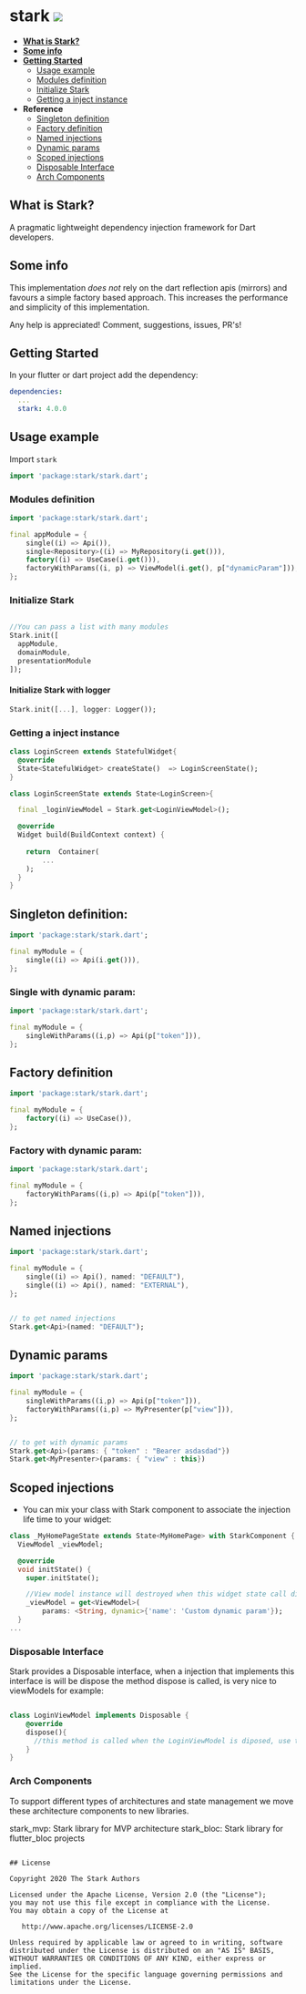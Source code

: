 # stark  ![](./reator.png)


- **[What is Stark?](#what-is-stark)**
- **[Some info](#some-info)**  
- **[Getting Started](#getting-started)**  
  - [Usage example](#usage-example)
  - [Modules definition](#modules-definition)
  - [Initialize Stark](#initialize-stark)
  - [Getting a inject instance](#getting-a-inject-instance)
- **Reference**
  - [Singleton definition](#singleton-definition)
  - [Factory definition](#factory-definition)
  - [Named injections](#named-injections)
  - [Dynamic params](#dynamic-params)
  - [Scoped injections](#scoped-injections)
  - [Disposable Interface](#disposable-interface)
  - [Arch Components](#arch-components)

## What is Stark?
A pragmatic lightweight dependency injection framework for Dart developers.

## Some info

This implementation *does not* rely on the dart reflection apis (mirrors) and favours a simple factory based approach.
This increases the performance and simplicity of this implementation.

Any help is appreciated! Comment, suggestions, issues, PR's!

## Getting Started

In your flutter or dart project add the dependency:

```yml
dependencies:
  ...
  stark: 4.0.0
```

## Usage example

Import `stark`

```dart
import 'package:stark/stark.dart';
```

### Modules definition
```dart
import 'package:stark/stark.dart';

final appModule = {
    single((i) => Api()), 
    single<Repository>((i) => MyRepository(i.get())),
    factory((i) => UseCase(i.get())), 
    factoryWithParams((i, p) => ViewModel(i.get(), p["dynamicParam"])),
};
```

### Initialize Stark 
```dart

//You can pass a list with many modules
Stark.init([
  appModule,
  domainModule,
  presentationModule
]);

```

#### Initialize Stark with logger
```dart
Stark.init([...], logger: Logger());
```


### Getting a inject instance

```dart
class LoginScreen extends StatefulWidget{
  @override
  State<StatefulWidget> createState()  => LoginScreenState();
}

class LoginScreenState extends State<LoginScreen>{

  final _loginViewModel = Stark.get<LoginViewModel>();

  @override
  Widget build(BuildContext context) {
   
    return  Container(
        ...
    );
  }
}
```

## Singleton definition:
```dart
import 'package:stark/stark.dart';

final myModule = {
    single((i) => Api(i.get())), 
};
```

### Single with dynamic param:
```dart
import 'package:stark/stark.dart';

final myModule = {
    singleWithParams((i,p) => Api(p["token"])), 
};
```

## Factory definition
```dart
import 'package:stark/stark.dart';

final myModule = {
    factory((i) => UseCase()), 
};
```
### Factory with dynamic param:
```dart
import 'package:stark/stark.dart';

final myModule = {
    factoryWithParams((i,p) => Api(p["token"])), 
};
```

## Named injections
```dart
import 'package:stark/stark.dart';

final myModule = {
    single((i) => Api(), named: "DEFAULT"), 
    single((i) => Api(), named: "EXTERNAL"), 
};


// to get named injections
Stark.get<Api>(named: "DEFAULT");

```

## Dynamic params
```dart
import 'package:stark/stark.dart';

final myModule = {
    singleWithParams((i,p) => Api(p["token"])), 
    factoryWithParams((i,p) => MyPresenter(p["view"])), 
};


// to get with dynamic params
Stark.get<Api>(params: { "token" : "Bearer asdasdad"})
Stark.get<MyPresenter>(params: { "view" : this})

```

## Scoped injections

- You can mix your class with Stark component to associate the injection life time to your widget:

```dart
class _MyHomePageState extends State<MyHomePage> with StarkComponent {
  ViewModel _viewModel;

  @override
  void initState() {
    super.initState();

    //View model instance will destroyed when this widget state call dispose.
    _viewModel = get<ViewModel>(
        params: <String, dynamic>{'name': 'Custom dynamic param'});
  }
...
 ````

### Disposable Interface
Stark provides a Disposable interface, when a injection that implements this interface is will be dispose the method dispose is called, is very nice to viewModels for example:
```dart

class LoginViewModel implements Disposable {
    @override
    dispose(){
      //this method is called when the LoginViewModel is diposed, use to dispose your RX Subjects or Streams
    }
}

```


### Arch Components
To support different types of architectures and state management we move these architecture components to new libraries.

stark_mvp: Stark library for MVP architecture
stark_bloc: Stark library for flutter_bloc projects

```

## License

Copyright 2020 The Stark Authors

Licensed under the Apache License, Version 2.0 (the "License");
you may not use this file except in compliance with the License.
You may obtain a copy of the License at

   http://www.apache.org/licenses/LICENSE-2.0

Unless required by applicable law or agreed to in writing, software
distributed under the License is distributed on an "AS IS" BASIS,
WITHOUT WARRANTIES OR CONDITIONS OF ANY KIND, either express or implied.
See the License for the specific language governing permissions and
limitations under the License.
